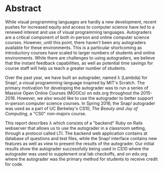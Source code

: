 # Abstract

While visual programming languages are hardly a new development, recent pushes for increased equity and access to computer science have led to a renewed interest and use of visual programming languages. Autograders are a critical component of both in-person and online computer science courses. However, until this point, there haven't been any autograders available for these environments. This is a particular shortcoming as introductory courses have scaled to larger numbers of students and online environments. While there are challenges to using autograders, we believe that the instant feedback capabilities, as well as potential time savings for course staff will help us  teach a greater number of students.

Over the past year, we have built an autograder, named λ (Lambda) for Snap<em>!</em>, a visual programming language inspired by MIT's Scratch. The primary motivation for developing the autograder was to run a series of Massive Open Online Courses (MOOCs) on edx.org throughout the 2015-2016. However, we also would like to use the autograder to better support in-person computer science courses. In Spring 2016, the Snap<em>!</em> autograder was used as a part of UC Berkeley's CS10, _The Beauty and Joy of Computing_, a "CS0" non-majors course.

This report describes λ which consists of a "backend" Ruby on Rails webserver that allows us to use the autograder in a classroom setting, through a protocol called LTI. The backend web application contains at database of questions and test files, while the Snap<em>!</em> interface contains new features as well as view to present the results of the autograder. Our initial results show the autograder successfully being used in CS10 where the autograder was used to supplement oral lab checkoffs, and on edx.org where the autograder was the primary method for students to receive credit for code.